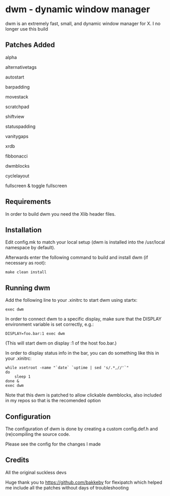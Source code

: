 dwm - dynamic window manager
============================
dwm is an extremely fast, small, and dynamic window manager for X.
I no longer use this build

Patches Added
-------------

alpha

alternativetags

autostart

barpadding

movestack

scratchpad

shiftview

statuspadding

vanitygaps

xrdb

fibbonacci

dwmblocks

cyclelayout

fullscreen & toggle fullscreen

Requirements
------------
In order to build dwm you need the Xlib header files.


Installation
------------
Edit config.mk to match your local setup (dwm is installed into
the /usr/local namespace by default).

Afterwards enter the following command to build and install dwm (if
necessary as root):

    make clean install


Running dwm
-----------
Add the following line to your .xinitrc to start dwm using startx:

    exec dwm

In order to connect dwm to a specific display, make sure that
the DISPLAY environment variable is set correctly, e.g.:

    DISPLAY=foo.bar:1 exec dwm

(This will start dwm on display :1 of the host foo.bar.)

In order to display status info in the bar, you can do something
like this in your .xinitrc:

    while xsetroot -name "`date` `uptime | sed 's/.*,//'`"
    do
    	sleep 1
    done &
    exec dwm

Note that this dwm is patched to allow clickable dwmblocks, also included in
my repos so that is the recomended option

Configuration
-------------
The configuration of dwm is done by creating a custom config.def.h
and (re)compiling the source code.

Please see the config for the changes I made

Credits
-------
All the original suckless devs

Huge thank you to https://github.com/bakkeby for flexipatch which helped me include all the patches without days of troubleshooting  
